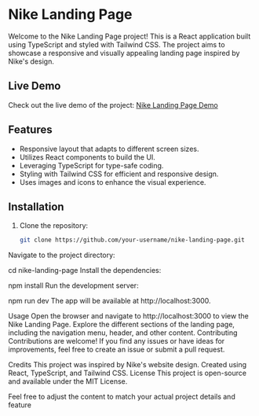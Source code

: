 # Nike Landing Page

Welcome to the Nike Landing Page project! This is a React application built using TypeScript and styled with Tailwind CSS. The project aims to showcase a responsive and visually appealing landing page inspired by Nike's design.

## Live Demo

Check out the live demo of the project: [Nike Landing Page Demo](https://nike-website-20.vercel.app/)

## Features

- Responsive layout that adapts to different screen sizes.
- Utilizes React components to build the UI.
- Leveraging TypeScript for type-safe coding.
- Styling with Tailwind CSS for efficient and responsive design.
- Uses images and icons to enhance the visual experience.

## Installation

1. Clone the repository:

   ```sh
   git clone https://github.com/your-username/nike-landing-page.git
Navigate to the project directory:

cd nike-landing-page
Install the dependencies:

npm install
Run the development server:

npm run dev
The app will be available at http://localhost:3000.

Usage
Open the browser and navigate to http://localhost:3000 to view the Nike Landing Page.
Explore the different sections of the landing page, including the navigation menu, header, and other content.
Contributing
Contributions are welcome! If you find any issues or have ideas for improvements, feel free to create an issue or submit a pull request.

Credits
This project was inspired by Nike's website design.
Created using React, TypeScript, and Tailwind CSS.
License
This project is open-source and available under the MIT License.


Feel free to adjust the content to match your actual project details and feature
